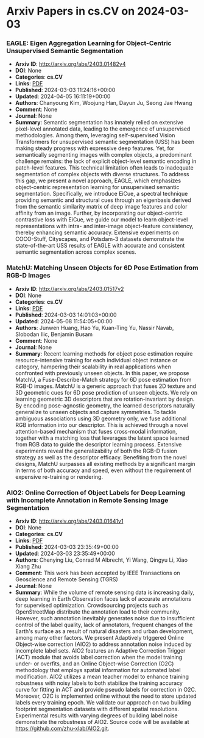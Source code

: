 # Arxiv Papers in cs.CV on 2024-03-03
### EAGLE: Eigen Aggregation Learning for Object-Centric Unsupervised Semantic Segmentation
- **Arxiv ID**: http://arxiv.org/abs/2403.01482v4
- **DOI**: None
- **Categories**: **cs.CV**
- **Links**: [PDF](http://arxiv.org/pdf/2403.01482v4)
- **Published**: 2024-03-03 11:24:16+00:00
- **Updated**: 2024-04-05 16:11:19+00:00
- **Authors**: Chanyoung Kim, Woojung Han, Dayun Ju, Seong Jae Hwang
- **Comment**: None
- **Journal**: None
- **Summary**: Semantic segmentation has innately relied on extensive pixel-level annotated data, leading to the emergence of unsupervised methodologies. Among them, leveraging self-supervised Vision Transformers for unsupervised semantic segmentation (USS) has been making steady progress with expressive deep features. Yet, for semantically segmenting images with complex objects, a predominant challenge remains: the lack of explicit object-level semantic encoding in patch-level features. This technical limitation often leads to inadequate segmentation of complex objects with diverse structures. To address this gap, we present a novel approach, EAGLE, which emphasizes object-centric representation learning for unsupervised semantic segmentation. Specifically, we introduce EiCue, a spectral technique providing semantic and structural cues through an eigenbasis derived from the semantic similarity matrix of deep image features and color affinity from an image. Further, by incorporating our object-centric contrastive loss with EiCue, we guide our model to learn object-level representations with intra- and inter-image object-feature consistency, thereby enhancing semantic accuracy. Extensive experiments on COCO-Stuff, Cityscapes, and Potsdam-3 datasets demonstrate the state-of-the-art USS results of EAGLE with accurate and consistent semantic segmentation across complex scenes.



### MatchU: Matching Unseen Objects for 6D Pose Estimation from RGB-D Images
- **Arxiv ID**: http://arxiv.org/abs/2403.01517v2
- **DOI**: None
- **Categories**: **cs.CV**
- **Links**: [PDF](http://arxiv.org/pdf/2403.01517v2)
- **Published**: 2024-03-03 14:01:03+00:00
- **Updated**: 2024-05-08 11:54:05+00:00
- **Authors**: Junwen Huang, Hao Yu, Kuan-Ting Yu, Nassir Navab, Slobodan Ilic, Benjamin Busam
- **Comment**: None
- **Journal**: None
- **Summary**: Recent learning methods for object pose estimation require resource-intensive training for each individual object instance or category, hampering their scalability in real applications when confronted with previously unseen objects. In this paper, we propose MatchU, a Fuse-Describe-Match strategy for 6D pose estimation from RGB-D images. MatchU is a generic approach that fuses 2D texture and 3D geometric cues for 6D pose prediction of unseen objects. We rely on learning geometric 3D descriptors that are rotation-invariant by design. By encoding pose-agnostic geometry, the learned descriptors naturally generalize to unseen objects and capture symmetries. To tackle ambiguous associations using 3D geometry only, we fuse additional RGB information into our descriptor. This is achieved through a novel attention-based mechanism that fuses cross-modal information, together with a matching loss that leverages the latent space learned from RGB data to guide the descriptor learning process. Extensive experiments reveal the generalizability of both the RGB-D fusion strategy as well as the descriptor efficacy. Benefiting from the novel designs, MatchU surpasses all existing methods by a significant margin in terms of both accuracy and speed, even without the requirement of expensive re-training or rendering.



### AIO2: Online Correction of Object Labels for Deep Learning with Incomplete Annotation in Remote Sensing Image Segmentation
- **Arxiv ID**: http://arxiv.org/abs/2403.01641v1
- **DOI**: None
- **Categories**: **cs.CV**
- **Links**: [PDF](http://arxiv.org/pdf/2403.01641v1)
- **Published**: 2024-03-03 23:35:49+00:00
- **Updated**: 2024-03-03 23:35:49+00:00
- **Authors**: Chenying Liu, Conrad M Albrecht, Yi Wang, Qingyu Li, Xiao Xiang Zhu
- **Comment**: This work has been accepted by IEEE Transactions on Geoscience and
  Remote Sensing (TGRS)
- **Journal**: None
- **Summary**: While the volume of remote sensing data is increasing daily, deep learning in Earth Observation faces lack of accurate annotations for supervised optimization. Crowdsourcing projects such as OpenStreetMap distribute the annotation load to their community. However, such annotation inevitably generates noise due to insufficient control of the label quality, lack of annotators, frequent changes of the Earth's surface as a result of natural disasters and urban development, among many other factors. We present Adaptively trIggered Online Object-wise correction (AIO2) to address annotation noise induced by incomplete label sets. AIO2 features an Adaptive Correction Trigger (ACT) module that avoids label correction when the model training under- or overfits, and an Online Object-wise Correction (O2C) methodology that employs spatial information for automated label modification. AIO2 utilizes a mean teacher model to enhance training robustness with noisy labels to both stabilize the training accuracy curve for fitting in ACT and provide pseudo labels for correction in O2C. Moreover, O2C is implemented online without the need to store updated labels every training epoch. We validate our approach on two building footprint segmentation datasets with different spatial resolutions. Experimental results with varying degrees of building label noise demonstrate the robustness of AIO2. Source code will be available at https://github.com/zhu-xlab/AIO2.git.



